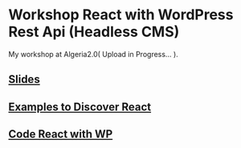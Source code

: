 # Workshop React with WordPress Rest Api (Headless CMS)  

My workshop at Algeria2.0( Upload in Progress... ).

## [Slides](./Slides.pdf)

## [Examples to Discover React](./DiscoverReact-Examples/)

## [Code React with WP](./DiscoverReact-Examples/)
